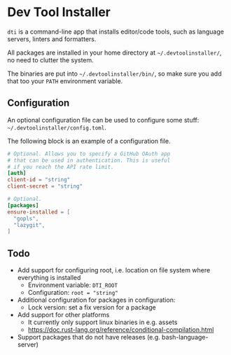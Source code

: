 # Dev Tool Installer
`dti` is a command-line app that installs editor/code tools, such as language servers, linters and formatters.

All packages are installed in your home directory at `~/.devtoolinstaller/`, no need to clutter the system.

The binaries are put into `~/.devtoolinstaller/bin/`, so make sure you add that too your `PATH` environment variable.

## Configuration
An optional configuration file can be used to configure some stuff: `~/.devtoolinstaller/config.toml`.

The following block is an example of a configuration file.

```toml
# Optional. Allows you to specify a GitHub OAuth app
# that can be used in authentication. This is useful
# if you reach the API rate limit.
[auth]
client-id = "string"
client-secret = "string"

# Optional.
[packages]
ensure-installed = [
  "gopls",
  "lazygit",
]
```

## Todo
- Add support for configuring root, i.e. location on file system where everything is installed
  - Environment variable: `DTI_ROOT`
  - Configuration: `root = "string"`
- Additional configuration for packages in configuration:
  - Lock version: set a fix version for a package
- Add support for other platforms
  - It currently only support linux binaries in e.g. assets
  - https://doc.rust-lang.org/reference/conditional-compilation.html
- Support packages that do not have releases (e.g. bash-language-server)
